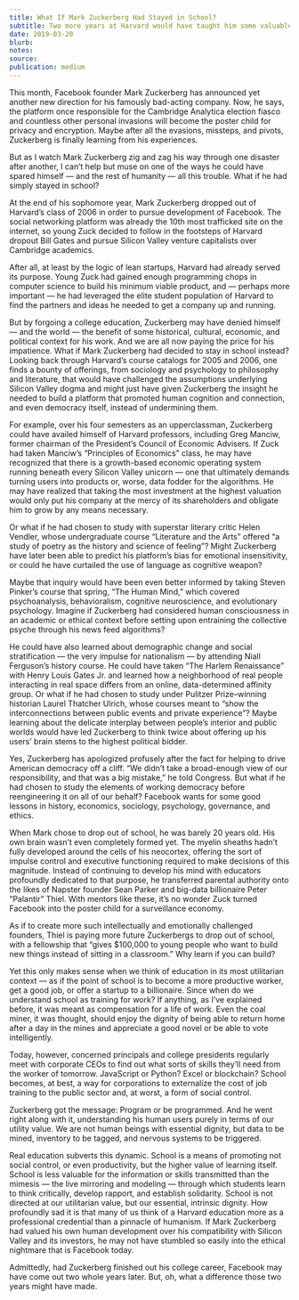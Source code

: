 ```yaml
---
title: What If Mark Zuckerberg Had Stayed in School?
subtitle: Two more years at Harvard would have taught him some valuable lessons — and changed the course of Facebook
date: 2019-03-20
blurb:
notes:
source:
publication: medium
---
```


This month, Facebook founder Mark Zuckerberg has announced yet another new direction for his famously bad-acting company. Now, he says, the platform once responsible for the Cambridge Analytica election fiasco and countless other personal invasions will become the poster child for privacy and encryption. Maybe after all the evasions, missteps, and pivots, Zuckerberg is finally learning from his experiences.

But as I watch Mark Zuckerberg zig and zag his way through one disaster after another, I can’t help but muse on one of the ways he could have spared himself — and the rest of humanity — all this trouble. What if he had simply stayed in school?

At the end of his sophomore year, Mark Zuckerberg dropped out of Harvard’s class of 2006 in order to pursue development of Facebook. The social networking platform was already the 10th most trafficked site on the internet, so young Zuck decided to follow in the footsteps of Harvard dropout Bill Gates and pursue Silicon Valley venture capitalists over Cambridge academics.

After all, at least by the logic of lean startups, Harvard had already served its purpose. Young Zuck had gained enough programming chops in computer science to build his minimum viable product, and — perhaps more important — he had leveraged the elite student population of Harvard to find the partners and ideas he needed to get a company up and running.

But by forgoing a college education, Zuckerberg may have denied himself — and the world — the benefit of some historical, cultural, economic, and political context for his work. And we are all now paying the price for his impatience. What if Mark Zuckerberg had decided to stay in school instead? Looking back through Harvard’s course catalogs for 2005 and 2006, one finds a bounty of offerings, from sociology and psychology to philosophy and literature, that would have challenged the assumptions underlying Silicon Valley dogma and might just have given Zuckerberg the insight he needed to build a platform that promoted human cognition and connection, and even democracy itself, instead of undermining them.

For example, over his four semesters as an upperclassman, Zuckerberg could have availed himself of Harvard professors, including Greg Manciw, former chairman of the President’s Council of Economic Advisers. If Zuck had taken Manciw’s “Principles of Economics” class, he may have recognized that there is a growth-based economic operating system running beneath every Silicon Valley unicorn — one that ultimately demands turning users into products or, worse, data fodder for the algorithms. He may have realized that taking the most investment at the highest valuation would only put his company at the mercy of its shareholders and obligate him to grow by any means necessary.

Or what if he had chosen to study with superstar literary critic Helen Vendler, whose undergraduate course “Literature and the Arts” offered “a study of poetry as the history and science of feeling”? Might Zuckerberg have later been able to predict his platform’s bias for emotional insensitivity, or could he have curtailed the use of language as cognitive weapon?

Maybe that inquiry would have been even better informed by taking Steven Pinker’s course that spring, “The Human Mind,” which covered psychoanalysis, behavioralism, cognitive neuroscience, and evolutionary psychology. Imagine if Zuckerberg had considered human consciousness in an academic or ethical context before setting upon entraining the collective psyche through his news feed algorithms?

He could have also learned about demographic change and social stratification — the very impulse for nationalism — by attending Niall Ferguson’s history course. He could have taken “The Harlem Renaissance” with Henry Louis Gates Jr. and learned how a neighborhood of real people interacting in real space differs from an online, data-determined affinity group. Or what if he had chosen to study under Pulitzer Prize–winning historian Laurel Thatcher Ulrich, whose courses meant to “show the interconnections between public events and private experience”? Maybe learning about the delicate interplay between people’s interior and public worlds would have led Zuckerberg to think twice about offering up his users’ brain stems to the highest political bidder.

Yes, Zuckerberg has apologized profusely after the fact for helping to drive American democracy off a cliff. “We didn’t take a broad-enough view of our responsibility, and that was a big mistake,” he told Congress. But what if he had chosen to study the elements of working democracy before reengineering it on all of our behalf? Facebook wants for some good lessons in history, economics, sociology, psychology, governance, and ethics.

When Mark chose to drop out of school, he was barely 20 years old. His own brain wasn’t even completely formed yet. The myelin sheaths hadn’t fully developed around the cells of his neocortex, offering the sort of impulse control and executive functioning required to make decisions of this magnitude. Instead of continuing to develop his mind with educators profoundly dedicated to that purpose, he transferred parental authority onto the likes of Napster founder Sean Parker and big-data billionaire Peter “Palantir” Thiel. With mentors like these, it’s no wonder Zuck turned Facebook into the poster child for a surveillance economy.

As if to create more such intellectually and emotionally challenged founders, Thiel is paying more future Zuckerbergs to drop out of school, with a fellowship that “gives $100,000 to young people who want to build new things instead of sitting in a classroom.” Why learn if you can build?

Yet this only makes sense when we think of education in its most utilitarian context — as if the point of school is to become a more productive worker, get a good job, or offer a startup to a billionaire. Since when do we understand school as training for work? If anything, as I’ve explained before, it was meant as compensation for a life of work. Even the coal miner, it was thought, should enjoy the dignity of being able to return home after a day in the mines and appreciate a good novel or be able to vote intelligently.

Today, however, concerned principals and college presidents regularly meet with corporate CEOs to find out what sorts of skills they’ll need from the worker of tomorrow. JavaScript or Python? Excel or blockchain? School becomes, at best, a way for corporations to externalize the cost of job training to the public sector and, at worst, a form of social control.

Zuckerberg got the message: Program or be programmed. And he went right along with it, understanding his human users purely in terms of our utility value. We are not human beings with essential dignity, but data to be mined, inventory to be tagged, and nervous systems to be triggered.

Real education subverts this dynamic. School is a means of promoting not social control, or even productivity, but the higher value of learning itself. School is less valuable for the information or skills transmitted than the mimesis — the live mirroring and modeling — through which students learn to think critically, develop rapport, and establish solidarity. School is not directed at our utilitarian value, but our essential, intrinsic dignity. How profoundly sad it is that many of us think of a Harvard education more as a professional credential than a pinnacle of humanism.
If Mark Zuckerberg had valued his own human development over his compatibility with Silicon Valley and its investors, he may not have stumbled so easily into the ethical nightmare that is Facebook today.

Admittedly, had Zuckerberg finished out his college career, Facebook may have come out two whole years later. But, oh, what a difference those two years might have made.
